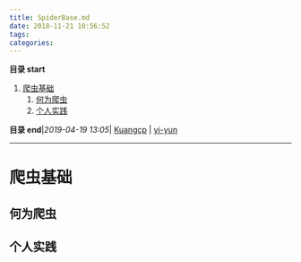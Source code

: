 ```yaml
---
title: SpiderBase.md
date: 2018-11-21 10:56:52
tags: 
categories: 
---
```


**目录 start**
 
1. [爬虫基础](#爬虫基础)
    1. [何为爬虫](#何为爬虫)
    1. [个人实践](#个人实践)

**目录 end**|_2019-04-19 13:05_| [Kuangcp](https://github.com/Kuangcp/Note) | [yi-yun](https://github.com/yi-yun/Memo)
****************************************
# 爬虫基础

## 何为爬虫

## 个人实践

